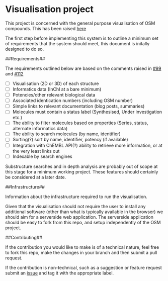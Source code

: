 Visualisation project
=============

This project is concerned with the general purpose visualisation of OSM compounds. This has been raised [here](https://github.com/OpenSourceMalaria/OSM_To_Do_List/issues/99)

The first step before implementing this system is to outline a minimum set of requirements that the system should meet, this document is initally designed to do so.

##Requirements##

The requirements outlined below are based on the comments raised in [#99](https://github.com/OpenSourceMalaria/OSM_To_Do_List/issues/99) and [#112](https://github.com/OpenSourceMalaria/OSM_To_Do_List/issues/112)

- [  ] Visualisation (2D or 3D) of each structure
- [  ] Informatics data (InChI at a bare minimum)
- [  ] Potencies/other relevant biological data
- [  ] Associated identication numbers (including OSM number)
- [  ] Simple links to relevant documentation (blog posts, summaries)
- [  ] Molecules must contain a status label (Synthesised, Under investigation etc.)
- [  ] The ability to filter molecules based on properties (Series, status, alternate informatics data)
- [  ] The ability to search molecules (by name, identifier)
- [  ] Sorting(?) sort by name, identifier, potency (if available)
- [  ] Integration with ChEMBL API(?) ability to retrieve more information, or at the very least links out
- [  ] Indexable by search engines

Substructure searches and in depth analysis are probably out of scope at this stage for a minimum working project. These features should certainly be considered at a later date.

##Infrastructure##

Information about the infrastructure required to run the visualisation.

Given that the visualisation should not require the user to install any additional software (other than what is typically available in the browser) we should aim for a serverside web application. The serverside application should be easy to fork from this repo, and setup independently of the OSM project.

##Contributing##

If the contribution you would like to make is of a technical nature, feel free to fork this repo, make the changes in your branch and then submit a pull request.

If the contribution is non-technical, such as a suggestion or feature request submit an [issue](https://github.com/OpenSourceMalaria/visualisation/issues) and tag it with the appropriate label.

